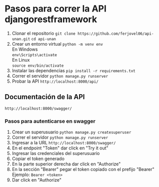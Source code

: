 # Pasos para correr la API djangorestframework
1. Clonar el repositorio
```git clone https://github.com/ferjovel06/api-unan.git```
```cd api-unan```
2. Crear un entorno virtual
```python -m venv env``` \
En Windows\
```env\Scripts\activate``` \
En Linux \
```source env/bin/activate```
3. Instalar las dependencias
```pip install -r requirements.txt```
4. Correr el servidor
```python manage.py runserver```
5. Probar la API
```http://localhost:8000/api/```

## Documentación de la API
```http://localhost:8000/swagger/```

### Pasos para autenticarse en swagger
1. Crear un superusuario
```python manage.py createsuperuser```
2. Correr el servidor
```python manage.py runserver```
3. Ingresar a la URL
```http://localhost:8000/swagger/```
4. En el endpoint "Token" dar click en "Try it out"
5. Ingresar las credenciales del superusuario
6. Copiar el token generado
7. En la parte superior derecha dar click en "Authorize"
8. En la sección "Bearer" pegar el token copiado con el prefijo "Bearer"\
    Ejemplo:
```Bearer <token>```
9. Dar click en "Authorize"